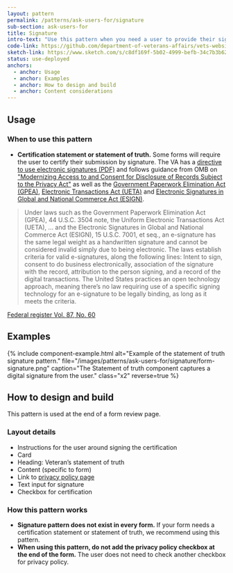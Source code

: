 ```yaml
---
layout: pattern
permalink: /patterns/ask-users-for/signature
sub-section: ask-users-for
title: Signature
intro-text: "Use this pattern when you need a user to provide their signature as a statement of truth."
code-link: https://github.com/department-of-veterans-affairs/vets-website/blob/main/src/platform/forms-system/src/js/components/FormSignature.jsx
sketch-link: https://www.sketch.com/s/c8df169f-5b02-4999-befb-34c7b3b62ba9/p/97D32F6F-65D9-4A85-8828-13501931A7EE/canvas
status: use-deployed
anchors:
  - anchor: Usage
  - anchor: Examples
  - anchor: How to design and build
  - anchor: Content considerations
---
```


## Usage

### When to use this pattern

* **Certification statement or statement of truth.** Some forms will require the user to certify their submission by signature. The VA has a [directive to use electronic signatures (PDF)](https://www.va.gov/vapubs/viewPublication.asp?Pub_ID=823&FType=2) and follows guidance from OMB on ["Modernizing Access to and Consent for Disclosure of Records Subject to the Privacy Act"](https://www.osec.doc.gov/opog/Privacy/memorandums/OMB_M-21-04.pdf) as well as the [Government Paperwork Elimination Act (GPEA)](https://www.cio.gov/handbook/it-laws/gpea/), [Electronic Transactions Act (UETA)](https://www.uniformlaws.org/committees/community-home?CommunityKey=2c04b76c-2b7d-4399-977e-d5876ba7e034) and [Electronic Signatures in Global and National Commerce Act (ESIGN)](https://www.govinfo.gov/content/pkg/PLAW-106publ229/pdf/PLAW-106publ229.pdf).

> Under laws such as the Government Paperwork Elimination Act (GPEA), 44 U.S.C. 3504 note, the Uniform Electronic Transactions Act (UETA), ... and the Electronic Signatures in Global and National Commerce Act (ESIGN), 15 U.S.C. 7001, et seq., an e-signature has the same legal weight as a handwritten signature and cannot be considered invalid simply due to being electronic. The laws establish criteria for valid e-signatures, along the following lines: Intent to sign, consent to do business electronically, association of the signature with the record, attribution to the person signing, and a record of the digital transactions. The United States practices an open technology approach, meaning there’s no law requiring use of a specific signing technology for an e-signature to be legally binding, as long as it meets the criteria. 

[Federal register Vol. 87, No. 60](https://www.govinfo.gov/content/pkg/FR-2022-03-29/pdf/2022-06548.pdf)

## Examples

{% include component-example.html alt="Example of the statement of truth signature pattern." file="/images/patterns/ask-users-for/signature/form-signature.png" caption="The Statement of truth component captures a digital signature from the user." class="x2" reverse=true %}

## How to design and build 

This pattern is used at the end of a form review page.

### Layout details

- Instructions for the user around signing the certification
- Card
- Heading: Veteran’s statement of truth
- Content (specific to form)
- Link to [privacy policy page](https://www.va.gov/privacy-policy/)
- Text input for signature
- Checkbox for certification

### How this pattern works

- **Signature pattern does not exist in every form.** If your form needs a certification statement or statement of truth, we recommend using this pattern. 
- **When using this pattern, do not add the privacy policy checkbox at the end of the form.** The user does not need to check another checkbox for  privacy policy. 